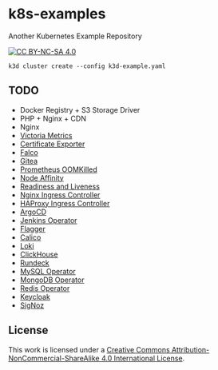 # k8s-examples

Another Kubernetes Example Repository

[![CC BY-NC-SA 4.0][cc-by-nc-sa-shield]][cc-by-nc-sa]

```
k3d cluster create --config k3d-example.yaml
```

## TODO

* Docker Registry + S3 Storage Driver
* PHP + Nginx + CDN
* Nginx
* [Victoria Metrics](https://victoriametrics.com/products/open-source/)
* [Certificate Exporter](https://github.com/enix/x509-certificate-exporter)
* [Falco](https://falco.org/)
* [Gitea](https://gitea.io/en-us/)
* [Prometheus OOMKilled](https://songrgg.github.io/operation/how-to-alert-for-Pod-Restart-OOMKilled-in-Kubernetes/)
* [Node Affinity](https://kubernetes.io/docs/concepts/scheduling-eviction/assign-pod-node/#affinity-and-anti-affinity)
* [Readiness and Liveness](https://kubernetes.io/docs/tasks/configure-pod-container/configure-liveness-readiness-startup-probes/)
* [Nginx Ingress Controller](https://github.com/nginxinc/kubernetes-ingress)
* [HAProxy Ingress Controller](https://haproxy-ingress.github.io/docs/getting-started/)
* [ArgoCD](https://argo-cd.readthedocs.io/en/stable/)
* [Jenkins Operator](https://github.com/jenkinsci/kubernetes-operator)
* [Flagger](https://docs.flagger.app/)
* [Calico](https://github.com/projectcalico/calico)
* [Loki](https://grafana.com/oss/loki/)
* [ClickHouse](https://clickhouse.com/)
* [Rundeck](https://www.rundeck.com/open-source)
* [MySQL Operator](https://dev.mysql.com/doc/mysql-operator/en/)
* [MongoDB Operator](https://github.com/mongodb/mongodb-kubernetes-operator)
* [Redis Operator](https://github.com/spotahome/redis-operator)
* [Keycloak](https://www.keycloak.org/getting-started/getting-started-kube)
* [SigNoz](https://signoz.io/blog/opentelemetry-apm/)

## License

This work is licensed under a
[Creative Commons Attribution-NonCommercial-ShareAlike 4.0 International License][cc-by-nc-sa].

[cc-by-nc-sa]: http://creativecommons.org/licenses/by-nc-sa/4.0/
[cc-by-nc-sa-image]: https://licensebuttons.net/l/by-nc-sa/4.0/88x31.png
[cc-by-nc-sa-shield]: https://img.shields.io/badge/License-CC%20BY--NC--SA%204.0-lightgrey.svg
